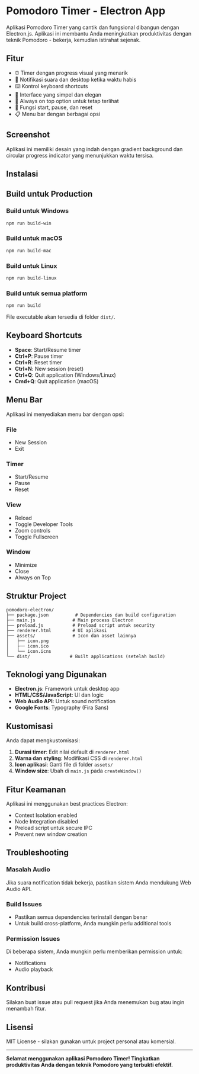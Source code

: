 # Pomodoro Timer - Electron App

Aplikasi Pomodoro Timer yang cantik dan fungsional dibangun dengan Electron.js. Aplikasi ini membantu Anda meningkatkan produktivitas dengan teknik Pomodoro - bekerja, kemudian istirahat sejenak.

## Fitur

- ⏰ Timer dengan progress visual yang menarik
- 🔔 Notifikasi suara dan desktop ketika waktu habis
- ⌨️ Kontrol keyboard shortcuts
- 🎯 Interface yang simpel dan elegan
- 📱 Always on top option untuk tetap terlihat
- 🔄 Fungsi start, pause, dan reset
- 📋 Menu bar dengan berbagai opsi

## Screenshot

Aplikasi ini memiliki desain yang indah dengan gradient background dan circular progress indicator yang menunjukkan waktu tersisa.

## Instalasi



## Build untuk Production

### Build untuk Windows
```bash
npm run build-win
```

### Build untuk macOS
```bash
npm run build-mac
```

### Build untuk Linux
```bash
npm run build-linux
```

### Build untuk semua platform
```bash
npm run build
```

File executable akan tersedia di folder `dist/`.

## Keyboard Shortcuts

- **Space**: Start/Resume timer
- **Ctrl+P**: Pause timer
- **Ctrl+R**: Reset timer
- **Ctrl+N**: New session (reset)
- **Ctrl+Q**: Quit application (Windows/Linux)
- **Cmd+Q**: Quit application (macOS)

## Menu Bar

Aplikasi ini menyediakan menu bar dengan opsi:

### File
- New Session
- Exit

### Timer
- Start/Resume
- Pause
- Reset

### View
- Reload
- Toggle Developer Tools
- Zoom controls
- Toggle Fullscreen

### Window
- Minimize
- Close
- Always on Top

## Struktur Project

```
pomodoro-electron/
├── package.json          # Dependencies dan build configuration
├── main.js              # Main process Electron
├── preload.js           # Preload script untuk security
├── renderer.html        # UI aplikasi
├── assets/              # Icon dan asset lainnya
│   ├── icon.png
│   ├── icon.ico
│   └── icon.icns
└── dist/               # Built applications (setelah build)
```

## Teknologi yang Digunakan

- **Electron.js**: Framework untuk desktop app
- **HTML/CSS/JavaScript**: UI dan logic
- **Web Audio API**: Untuk sound notification
- **Google Fonts**: Typography (Fira Sans)

## Kustomisasi

Anda dapat mengkustomisasi:

1. **Durasi timer**: Edit nilai default di `renderer.html`
2. **Warna dan styling**: Modifikasi CSS di `renderer.html`
3. **Icon aplikasi**: Ganti file di folder `assets/`
4. **Window size**: Ubah di `main.js` pada `createWindow()`

## Fitur Keamanan

Aplikasi ini menggunakan best practices Electron:
- Context Isolation enabled
- Node Integration disabled
- Preload script untuk secure IPC
- Prevent new window creation

## Troubleshooting

### Masalah Audio
Jika suara notification tidak bekerja, pastikan sistem Anda mendukung Web Audio API.

### Build Issues
- Pastikan semua dependencies terinstall dengan benar
- Untuk build cross-platform, Anda mungkin perlu additional tools

### Permission Issues
Di beberapa sistem, Anda mungkin perlu memberikan permission untuk:
- Notifications
- Audio playback

## Kontribusi

Silakan buat issue atau pull request jika Anda menemukan bug atau ingin menambah fitur.

## Lisensi

MIT License - silakan gunakan untuk project personal atau komersial.

---

**Selamat menggunakan aplikasi Pomodoro Timer! Tingkatkan produktivitas Anda dengan teknik Pomodoro yang terbukti efektif.**
